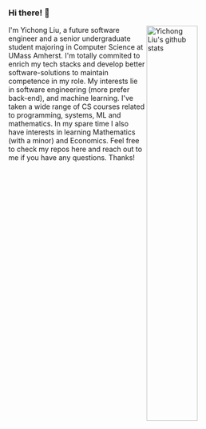 ### Hi there! 👋 

<p>

<a>

  <a href="https://github.com/YiChong-Liu">    <img width="45%" height="45%" align="right" alt="Yichong Liu's github stats" src="https://github-readme-stats.vercel.app/api?username=YiChong-Liu&hide_border=true&show_icons=true&count_private=true&include_all_commits=true" />  </a>

  </a>

I'm Yichong Liu, a future software engineer and a senior undergraduate student majoring in Computer Science at UMass Amherst. I'm totally commited to enrich my tech stacks and develop better software-solutions to maintain competence in my role. My interests lie in software engineering (more prefer back-end), and machine learning. I've taken a wide range of CS courses related to programming, systems, ML and mathematics. In my spare time I also have interests in learning Mathematics (with a minor) and Economics. Feel free to check my repos here and reach out to me if you have any questions. Thanks!
</p>